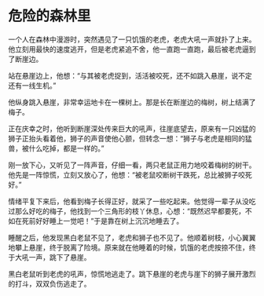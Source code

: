 # 危险的森林里

一个人在森林中漫游时，突然遇见了一只饥饿的老虎，老虎大吼一声就扑了上来。他立刻用最快的速度逃开，但是老虎紧追不舍，他一直跑一直跑，最后被老虎逼到了断崖边。  


站在悬崖边上，他想：“与其被老虎捉到，活活被咬死，还不如跳入悬崖，说不定还有一线生机。”  


他纵身跳入悬崖，非常幸运地卡在一棵树上。那是长在断崖边的梅树，树上结满了梅子。  


正在庆幸之时，他听到断崖深处传来巨大的吼声，往崖底望去，原来有一只凶猛的狮子正抬头看着他，狮子的声音使他心颤，但转念一想：“狮子与老虎是相同的猛兽，被什么吃掉，都是一样的。”  


刚一放下心，又听见了一阵声音，仔细一看，两只老鼠正用力地咬着梅树的树干。他先是一阵惊慌，立刻又放心了，他想：“被老鼠咬断树干跌死，总比被狮子咬死好。”  


情绪平复下来后，他看到梅子长得正好，就采了一些吃起来。他觉得一辈子从没吃过那么好吃的梅子，他找到一个三角形的枝丫休息，心想：“既然迟早都要死，不如在死前好好睡上一觉吧！”于是靠在树上沉沉地睡去了。  


睡醒之后，他发现黑白老鼠不见了，老虎和狮子也不见了。他顺着树枝，小心翼翼地攀上悬崖，终于脱离了险境。原来就在他睡着的时候，饥饿的老虎按捺不住，终于大吼一声，跳下了悬崖。  


黑白老鼠听到老虎的吼声，惊慌地逃走了。跳下悬崖的老虎与崖下的狮子展开激烈的打斗，双双负伤逃走了。
  